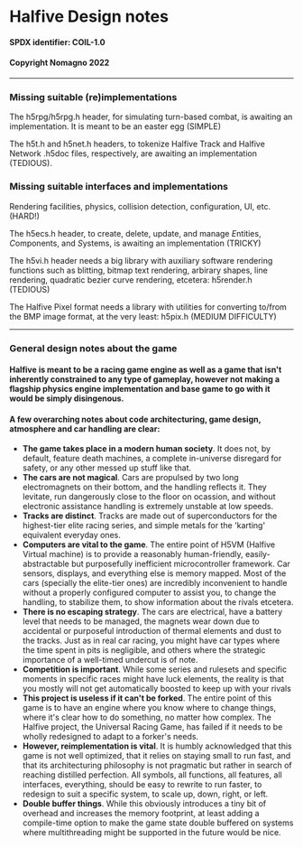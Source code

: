 # Halfive Design notes

#### SPDX identifier: COIL-1.0
#### Copyright Nomagno 2022

***
### Missing suitable (re)implementations
The h5rpg/h5rpg.h header, for simulating turn-based combat, is awaiting an implementation. It is meant to be an easter egg (SIMPLE)


The h5t.h and h5net.h headers, to tokenize Halfive Track and Halfive Network .h5doc files, respectively, are awaiting an implementation (TEDIOUS).

### Missing suitable interfaces and implementations

Rendering facilities, physics, collision detection, configuration, UI, etc. (HARD!)

The h5ecs.h header, to create, delete, update, and manage *E*ntities, *C*omponents, and *S*ystems, is awaiting an implementation (TRICKY)

The h5vi.h header needs a big library with auxiliary software rendering functions such as blitting,
bitmap text rendering, arbirary shapes, line rendering, quadratic bezier curve rendering, etcetera:  h5render.h (TEDIOUS)

The Halfive Pixel format needs a library with utilities for converting to/from the BMP image format, at the very least: h5pix.h (MEDIUM DIFFICULTY)


***
### General design notes about the game
#### Halfive is meant to be a racing game engine as well as a game that isn't inherently constrained to any type of gameplay, however not making a flagship physics engine implementation and base game to go with it would be simply disingenous.
#### A few overarching notes about code architecturing, game design, atmosphere and car handling are clear:

- **The game takes place in a modern human society**. It does not, by default, feature death machines, a complete in-universe disregard for safety, or any other messed up stuff like that.
- **The cars are not magical**. Cars are propulsed by two long electromagnets on their bottom, and the handling reflects it. They levitate, run dangerously close to the floor on ocassion, and without electronic assistance handling is extremely unstable at low speeds.
- **Tracks are distinct**. Tracks are made out of superconductors for the highest-tier elite racing series, and simple metals for the 'karting' equivalent everyday ones.
- **Computers are vital to the game**. The entire point of H5VM (Halfive Virtual machine) is to provide a reasonably human-friendly, easily-abstractable but purposefully inefficient microcontroller framework. Car sensors, displays, and everything else is memory mapped. Most of the cars (specially the elite-tier ones) are incredibly inconvenient to handle without a properly configured computer to assist you, to change the handling, to stabilize them, to show information about the rivals etcetera.
- **There is no escaping strategy**. The cars are electrical, have a battery level that needs to
be managed, the magnets wear down due to accidental or purposeful introduction of thermal elements
and dust to the tracks. Just as in real car racing, you might have car types where the time spent in
pits is negligible, and others where the strategic importance of a well-timed undercut is of note.
- **Competition is important**. While some series and rulesets and specific moments in specific
races might have luck elements, the reality is that you mostly will not get automatically boosted to keep up with your rivals
- **This project is useless if it can't be forked**. The entire point of this game is to have an engine where you know where to change things, where it's clear how to do something, no matter how complex. The Halfive project, the Universal Racing Game, has failed if it needs to be wholly redesigned to adapt to a forker's needs.
- **However, reimplementation is vital**. It is humbly acknowledged that this game is not well optimized, that it relies on staying small to run fast, and that its architecturing philosophy is not pragmatic but rather in search of reaching distilled perfection. All symbols, all functions, all features, all interfaces, everything, should be easy to rewrite to run faster, to redesign to suit a specific system, to scale up, down, right, or left.
- **Double buffer things**. While this obviously introduces a tiny bit of overhead and increases the memory footprint, at least adding a compile-time option to make the game state double buffered on systems where multithreading might be supported in the future would be nice.
